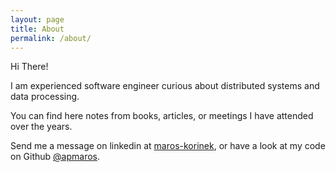 ```yaml
---
layout: page
title: About
permalink: /about/
---
```


Hi There!

I am experienced software engineer curious about distributed systems and data processing.

You can find here notes from books, articles, or meetings I have attended over the years.

Send me a message on linkedin at [maros-korinek](https://www.linkedin.com/in/maros-korinek/), or have a look at my code on Github [@apmaros](https://github.com/apmaros).
